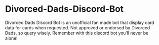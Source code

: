 # Divorced-Dads-Discord-Bot
Divorced Dads Discord Bot is an unofficial fan made bot that display card data for cards when requested.  Not approved or endorsed by Divorced Dads, so query wisely.  Remember with this discord bot you'll never be alone!
